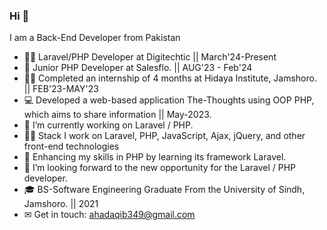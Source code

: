 ### Hi 👋 
I am a Back-End Developer from Pakistan 

- 👨‍💼 Laravel/PHP Developer at Digitechtic || March'24-Present
- 🏢 Junior PHP Developer at Salesflo. || AUG'23 - Feb'24
- 👨‍🎓 Completed an internship of 4 months at Hidaya Institute, Jamshoro. || FEB'23-MAY'23 
- 💻 Developed a web-based application The-Thoughts using OOP PHP, which aims to share information || May-2023.
- 🔭 I’m currently working on Laravel / PHP.
- 👩‍💻 Stack I work on Laravel, PHP, JavaScript, Ajax, jQuery, and other front-end technologies
- 🌱 Enhancing my skills in PHP by learning its framework Laravel.
- 👯 I’m looking forward to the new opportunity for the Laravel / PHP developer.
- 🎓 BS-Software Engineering Graduate From the University of Sindh, Jamshoro. || 2021 
- ✉ Get in touch: ahadaqib349@gmail.com
